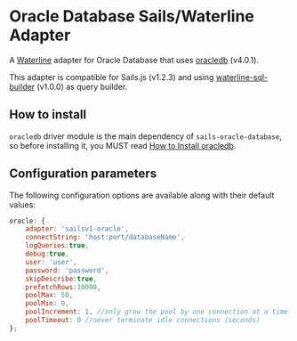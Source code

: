 # Oracle Database Sails/Waterline Adapter

A [Waterline](https://github.com/balderdashy/waterline) adapter for Oracle Database that uses [oracledb](https://github.com/oracle/node-oracledb) (v4.0.1).
 
This adapter is compatible for Sails.js (v1.2.3) and using [waterline-sql-builder](https://github.com/sailshq/waterline-sql-builder) (v1.0.0) as query builder.

## How to install

`oracledb` driver module is the main dependency of `sails-oracle-database`, so before installing it, you MUST read [How to Install oracledb](https://github.com/oracle/node-oracledb/blob/master/INSTALL.md).

## Configuration parameters

The following configuration options are available along with their default values:

```javascript
oracle: {
    adapter: 'sailsv1-oracle',
    connectString: 'host:port/databaseName',
    logQueries:true,
    debug:true,
    user: 'user',
    password: 'password',
    skipDescribe:true,
    prefetchRows:10000,
    poolMax: 50,
    poolMin: 0,
    poolIncrement: 1, //only grow the pool by one connection at a time
    poolTimeout: 0 //never terminate idle connections (seconds)
};
```